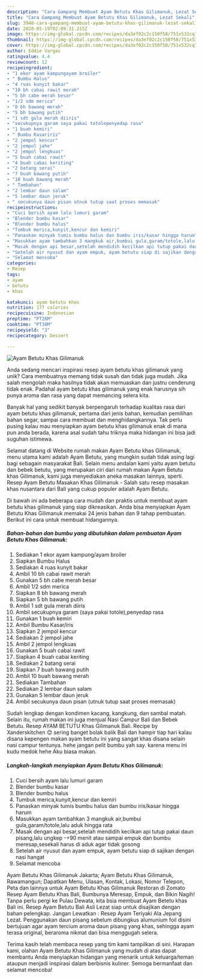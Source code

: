 ```yaml
---
description: "Cara Gampang Membuat Ayam Betutu Khas Gilimanuk, Lezat Sekali"
title: "Cara Gampang Membuat Ayam Betutu Khas Gilimanuk, Lezat Sekali"
slug: 3948-cara-gampang-membuat-ayam-betutu-khas-gilimanuk-lezat-sekali
date: 2020-05-19T02:09:31.215Z
image: https://img-global.cpcdn.com/recipes/da3ef02c2c150f58/751x532cq70/ayam-betutu-khas-gilimanuk-foto-resep-utama.jpg
thumbnail: https://img-global.cpcdn.com/recipes/da3ef02c2c150f58/751x532cq70/ayam-betutu-khas-gilimanuk-foto-resep-utama.jpg
cover: https://img-global.cpcdn.com/recipes/da3ef02c2c150f58/751x532cq70/ayam-betutu-khas-gilimanuk-foto-resep-utama.jpg
author: Eddie Vargas
ratingvalue: 4.4
reviewcount: 12
recipeingredient:
- "1 ekor ayam kampungayam broiler"
- " Bumbu Halus"
- "4 ruas kunyit bakar"
- "10 bh cabai rawit merah"
- "5 bh cabe merah besar"
- "1/2 sdm merica"
- "8 bh bawang merah"
- "5 bh bawang putih"
- "1 sdt gula merah diiris"
- "secukupnya garam saya pakai totolepenyedap rasa"
- "1 buah kemiri"
- " Bumbu Kasariris"
- "2 jempol kencur"
- "2 jempol jahe"
- "2 jempol lengkuas"
- "5 buah cabai rawit"
- "4 buah cabai keriting"
- "2 batang serai"
- "7 buah bawang putih"
- "10 buah bawang merah"
- " Tambahan"
- "2 lembar daun salam"
- "5 lembar daun jeruk"
- " secukunya daun pisan utnuk tutup saat proses memasak"
recipeinstructions:
- "Cuci bersih ayam lalu lumuri garam"
- "Blender bumbu kasar"
- "Blender bumbu halus"
- "Tumbuk merica,kunyit,kencur dan kemiri"
- "Panaskan minyak tumis bumbu halus dan bumbu iris/kasar hingga harum"
- "Masukkan ayam tambahkan 3 mangkuk air,bumbui gula,garam/totole,lalu aduk hingga rata"
- "Masak dengan api besar,setelah mendidih kecilkan api tutup pakai daun pisang,lalu ungkep -+90 menit atau sampai empuk dan bumbu meresap,sesekali harus di aduk agar tidak gosong"
- "Setelah air nyusut dan ayam empuk, ayam betutu siap di sajikan dengan nasi hangat"
- "Selamat mencoba"
categories:
- Resep
tags:
- ayam
- betutu
- khas

katakunci: ayam betutu khas 
nutrition: 177 calories
recipecuisine: Indonesian
preptime: "PT26M"
cooktime: "PT38M"
recipeyield: "3"
recipecategory: Dessert

---
```



![Ayam Betutu Khas Gilimanuk](https://img-global.cpcdn.com/recipes/da3ef02c2c150f58/751x532cq70/ayam-betutu-khas-gilimanuk-foto-resep-utama.jpg)

Anda sedang mencari inspirasi resep ayam betutu khas gilimanuk yang unik? Cara membuatnya memang tidak susah dan tidak juga mudah. Jika salah mengolah maka hasilnya tidak akan memuaskan dan justru cenderung tidak enak. Padahal ayam betutu khas gilimanuk yang enak harusnya sih punya aroma dan rasa yang dapat memancing selera kita.

Banyak hal yang sedikit banyak berpengaruh terhadap kualitas rasa dari ayam betutu khas gilimanuk, pertama dari jenis bahan, kemudian pemilihan bahan segar, sampai cara membuat dan menghidangkannya. Tak perlu pusing kalau mau menyiapkan ayam betutu khas gilimanuk enak di mana pun anda berada, karena asal sudah tahu triknya maka hidangan ini bisa jadi suguhan istimewa.

Selamat datang di Website rumah makan Ayam Betutu khas Gilimanuk, menu utama kami adalah Ayam Betutu, yang mungkin sudah tidak asing lagi bagi sebagain masyarakat Bali. Selain menu andalan kami yaitu ayam betutu dan bebek betutu, yang merupakan ciri dari rumah makan Ayam Betutu khas Gilimanuk, kami juga menyediakan aneka masakan lainnya, sperti. Resep Ayam Betutu Masakan Khas Gilimanuk - Salah satu resep masakan khas nusantara dari Bali yang cukup populer adalah Ayam Betutu.


Di bawah ini ada beberapa cara mudah dan praktis untuk membuat ayam betutu khas gilimanuk yang siap dikreasikan. Anda bisa menyiapkan Ayam Betutu Khas Gilimanuk memakai 24 jenis bahan dan 9 tahap pembuatan. Berikut ini cara untuk membuat hidangannya.

<!--inarticleads1-->

##### Bahan-bahan dan bumbu yang dibutuhkan dalam pembuatan Ayam Betutu Khas Gilimanuk:

1. Sediakan 1 ekor ayam kampung/ayam broiler
1. Siapkan  Bumbu Halus
1. Sediakan 4 ruas kunyit bakar
1. Ambil 10 bh cabai rawit merah
1. Gunakan 5 bh cabe merah besar
1. Ambil 1/2 sdm merica
1. Siapkan 8 bh bawang merah
1. Siapkan 5 bh bawang putih
1. Ambil 1 sdt gula merah diiris
1. Ambil secukupnya garam (saya pakai totole),penyedap rasa
1. Gunakan 1 buah kemiri
1. Ambil  Bumbu Kasar/iris
1. Siapkan 2 jempol kencur
1. Sediakan 2 jempol jahe
1. Ambil 2 jempol lengkuas
1. Gunakan 5 buah cabai rawit
1. Siapkan 4 buah cabai keriting
1. Sediakan 2 batang serai
1. Siapkan 7 buah bawang putih
1. Ambil 10 buah bawang merah
1. Sediakan  Tambahan
1. Sediakan 2 lembar daun salam
1. Gunakan 5 lembar daun jeruk
1. Ambil  secukunya daun pisan (utnuk tutup saat proses memasak)


Sudah lengkap dengan kondimen kacang, kangkung, dan sambal matah. Selain itu, rumah makan ini juga menjual Nasi Campur Bali dan Bebek Betutu. Resep AYAM BETUTU Khas Gilimanuk Bali. Recipe by Xanderskitchen 😊 sering banget bolak balik Bali dan hampir tiap hari kalau disana kepengen makan ayam betutu ini yang sangat khas disana selain nasi campur tentunya. hehe jangan pelit bumbu yah say. karena menu ini kudu medok hehe Aku biasa makan. 

<!--inarticleads2-->

##### Langkah-langkah menyiapkan Ayam Betutu Khas Gilimanuk:

1. Cuci bersih ayam lalu lumuri garam
1. Blender bumbu kasar
1. Blender bumbu halus
1. Tumbuk merica,kunyit,kencur dan kemiri
1. Panaskan minyak tumis bumbu halus dan bumbu iris/kasar hingga harum
1. Masukkan ayam tambahkan 3 mangkuk air,bumbui gula,garam/totole,lalu aduk hingga rata
1. Masak dengan api besar,setelah mendidih kecilkan api tutup pakai daun pisang,lalu ungkep -+90 menit atau sampai empuk dan bumbu meresap,sesekali harus di aduk agar tidak gosong
1. Setelah air nyusut dan ayam empuk, ayam betutu siap di sajikan dengan nasi hangat
1. Selamat mencoba


Ayam Betutu Khas Gilimanuk Jakarta; Ayam Betutu Khas Gilimanuk, Rawamangun; Dapatkan Menu, Ulasan, Kontak, Lokasi, Nomor Telepon, Peta dan lainnya untuk Ayam Betutu Khas Gilimanuk Restoran di Zomato Resep Ayam Betutu Khas Bali, Bumbunya Meresap, Empuk, dan Bikin Nagih! Tanpa perlu pergi ke Pulau Dewata, kita bsia membuat Ayam Betetu khas Bali ini. Resep Ayam Betutu Bali Asli Lezat siap untuk disajikan dengan bahan pelengkap. Jangan Lewatkan : Resep Ayam Teriyaki Ala Jepang Lezat. Penggunakan daun pisang sebelum dibungkus alumunium foil disini bertujuan agar ayam tercium aroma daun pisang yang khas, sehingga ayam terasa original, beraroma nikmat dan bisa menggugah selera. 

Terima kasih telah membaca resep yang tim kami tampilkan di sini. Harapan kami, olahan Ayam Betutu Khas Gilimanuk yang mudah di atas dapat membantu Anda menyiapkan hidangan yang menarik untuk keluarga/teman ataupun menjadi inspirasi dalam berbisnis kuliner. Semoga bermanfaat dan selamat mencoba!
